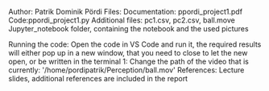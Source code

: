 Author: Patrik Dominik Pördi
Files:
	Documentation: ppordi_project1.pdf
	Code:ppordi_project1.py
	Additional files: pc1.csv, pc2.csv, ball.move Jupyter_notebook folder, containing the notebook and the used pictures

Running the code:
	Open the code in VS Code and run it, the required results will either pop up in a new window, that you need to close to let the new open, or be written in the terminal
	1: Change the path of the video that is currently: '/home/pordipatrik/Perception/ball.mov'
References:
	Lecture slides, additional references are included in the report
